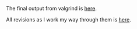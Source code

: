 The final output from valgrind is [here](https://gist.github.com/agamdua/e48544fb78a00654c35de93ee3f8d0c7#file-valgrind_output-txt).

All revisions as I work my way through them is [here](https://gist.github.com/agamdua/e48544fb78a00654c35de93ee3f8d0c7/revisions).

